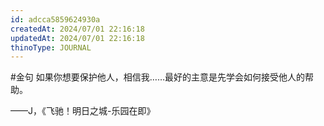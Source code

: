 ```yaml
---
id: adcca5859624930a
createdAt: 2024/07/01 22:16:18
updatedAt: 2024/07/01 22:16:18
thinoType: JOURNAL
---
```

#金句 如果你想要保护他人，相信我……最好的主意是先学会如何接受他人的帮助。

——J，《飞驰！明日之城-乐园在即》